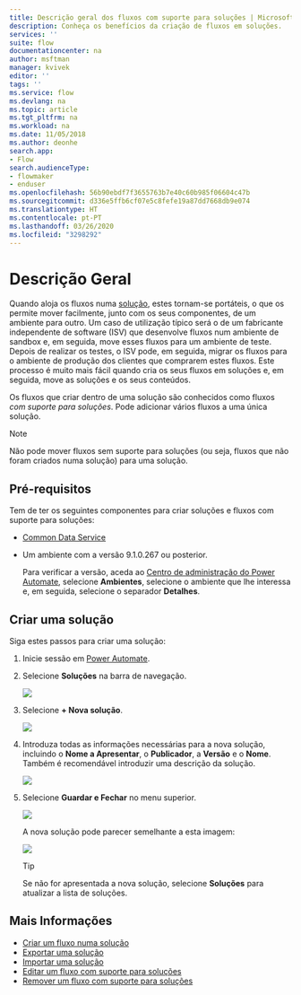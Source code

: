 ```yaml
---
title: Descrição geral dos fluxos com suporte para soluções | Microsoft Docs
description: Conheça os benefícios da criação de fluxos em soluções.
services: ''
suite: flow
documentationcenter: na
author: msftman
manager: kvivek
editor: ''
tags: ''
ms.service: flow
ms.devlang: na
ms.topic: article
ms.tgt_pltfrm: na
ms.workload: na
ms.date: 11/05/2018
ms.author: deonhe
search.app:
- Flow
search.audienceType:
- flowmaker
- enduser
ms.openlocfilehash: 56b90ebdf7f3655763b7e40c60b985f06604c47b
ms.sourcegitcommit: d336e5ffb6cf07e5c8fefe19a87dd7668db9e074
ms.translationtype: HT
ms.contentlocale: pt-PT
ms.lasthandoff: 03/26/2020
ms.locfileid: "3298292"
---
```

# <a name="overview"></a>Descrição Geral


Quando aloja os fluxos numa [solução](https://docs.microsoft.com/powerapps/maker/common-data-service/solutions-overview), estes tornam-se portáteis, o que os permite mover facilmente, junto com os seus componentes, de um ambiente para outro. Um caso de utilização típico será o de um fabricante independente de software (ISV) que desenvolve fluxos num ambiente de sandbox e, em seguida, move esses fluxos para um ambiente de teste. Depois de realizar os testes, o ISV pode, em seguida, migrar os fluxos para o ambiente de produção dos clientes que comprarem estes fluxos. Este processo é muito mais fácil quando cria os seus fluxos em soluções e, em seguida, move as soluções e os seus conteúdos.

Os fluxos que criar dentro de uma solução são conhecidos como fluxos *com suporte para soluções*. Pode adicionar vários fluxos a uma única solução.

> [!NOTE] 
> Não pode mover fluxos sem suporte para soluções (ou seja, fluxos que não foram criados numa solução) para uma solução.

## <a name="prerequisites"></a>Pré-requisitos

Tem de ter os seguintes componentes para criar soluções e fluxos com suporte para soluções:

- [Common Data Service](https://docs.microsoft.com/powerapps/maker/common-data-service/data-platform-intro)
- Um ambiente com a versão 9.1.0.267 ou posterior.

  Para verificar a versão, aceda ao  [Centro de administração do Power Automate](https://admin.flow.microsoft.com), selecione **Ambientes**, selecione o ambiente que lhe interessa e, em seguida, selecione o separador **Detalhes**.

## <a name="create-a-solution"></a>Criar uma solução

Siga estes passos para criar uma solução:

1. Inicie sessão em [Power Automate](https://flow.microsoft.com).
1. Selecione **Soluções** na barra de navegação.

   ![](./media/overview-solution-flows/select-solutions-from-left-nav.png)

1. Selecione **+ Nova solução**.

   ![](./media/overview-solution-flows/select-new-solution.png)

1. Introduza todas as informações necessárias para a nova solução, incluindo o **Nome a Apresentar**, o **Publicador**, a **Versão** e o **Nome**. Também é recomendável introduzir uma descrição da solução.

   ![](./media/overview-solution-flows/new-solution.png)

1. Selecione **Guardar e Fechar** no menu superior.

   ![](./media/overview-solution-flows/save-and-close-solution.png)

   A nova solução pode parecer semelhante a esta imagem:

   ![](./media/overview-solution-flows/new-solution-created.png)

   > [!TIP]
   > Se não for apresentada a nova solução, selecione **Soluções** para atualizar a lista de soluções.

## <a name="learn-more"></a>Mais Informações

- [Criar um fluxo numa solução](./create-flow-solution.md)
- [Exportar uma solução](./export-flow-solution.md)
- [Importar uma solução](./import-flow-solution.md)
- [Editar um fluxo com suporte para soluções](./edit-solution-aware-flow.md)
- [Remover um fluxo com suporte para soluções](./remove-solution-aware-flow.md)
